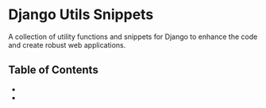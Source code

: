 # Django Utils Snippets                                                                                                                        
  
  
  
  
  
  

A collection of utility functions and snippets for Django to enhance the code and create robust web applications.  
  
  
  
  

## Table of Contents

- 
- 
                                                                                
  

